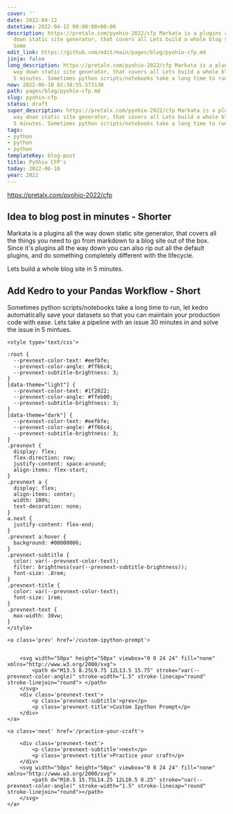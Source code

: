 ```yaml
---
cover: ''
date: 2022-04-12
datetime: 2022-04-12 00:00:00+00:00
description: https://pretalx.com/pyohio-2022/cfp Markata is a plugins all the way
  down static site generator, that covers all Lets build a whole blog site in 5 minutes.
  Some
edit_link: https://github.com/edit/main/pages/blog/pyohio-cfp.md
jinja: false
long_description: https://pretalx.com/pyohio-2022/cfp Markata is a plugins all the
  way down static site generator, that covers all Lets build a whole blog site in
  5 minutes. Sometimes python scripts/notebooks take a long time to run, let kedro
now: 2022-06-10 02:38:55.573130
path: pages/blog/pyohio-cfp.md
slug: pyohio-cfp
status: draft
super_description: https://pretalx.com/pyohio-2022/cfp Markata is a plugins all the
  way down static site generator, that covers all Lets build a whole blog site in
  5 minutes. Sometimes python scripts/notebooks take a long time to run, let kedro
tags:
- python
- python
- python
templateKey: blog-post
title: PyOhio CFP's
today: 2022-06-10
year: 2022
---
```


https://pretalx.com/pyohio-2022/cfp

## Idea to blog post in minutes - Shorter

Markata is a plugins all the way down static site generator, that covers all
the things you need to go from markdown to a blog site out of the box.  Since
it's plugins all the way down you can also rip out all the default plugins, and
do something completely different with the lifecycle.

Lets build a whole blog site in 5 minutes.

## Add Kedro to your Pandas Workflow - Short

Sometimes python scripts/notebooks take a long time to run, let kedro
automatically save your datasets so that you can maintain your production code
with ease.  Lets take a pipeline with an issue 30 minutes in and solve the
issue in 5 mintues.
<div class='prevnext'>

    <style type='text/css'>

    :root {
      --prevnext-color-text: #eefbfe;
      --prevnext-color-angle: #ff66c4;
      --prevnext-subtitle-brightness: 3;
    }
    [data-theme="light"] {
      --prevnext-color-text: #1f2022;
      --prevnext-color-angle: #ffeb00;
      --prevnext-subtitle-brightness: 3;
    }
    [data-theme="dark"] {
      --prevnext-color-text: #eefbfe;
      --prevnext-color-angle: #ff66c4;
      --prevnext-subtitle-brightness: 3;
    }
    .prevnext {
      display: flex;
      flex-direction: row;
      justify-content: space-around;
      align-items: flex-start;
    }
    .prevnext a {
      display: flex;
      align-items: center;
      width: 100%;
      text-decoration: none;
    }
    a.next {
      justify-content: flex-end;
    }
    .prevnext a:hover {
      background: #00000006;
    }
    .prevnext-subtitle {
      color: var(--prevnext-color-text);
      filter: brightness(var(--prevnext-subtitle-brightness));
      font-size: .8rem;
    }
    .prevnext-title {
      color: var(--prevnext-color-text);
      font-size: 1rem;
    }
    .prevnext-text {
      max-width: 30vw;
    }
    </style>
    
    <a class='prev' href='/custom-ipython-prompt'>
    

        <svg width="50px" height="50px" viewbox="0 0 24 24" fill="none" xmlns="http://www.w3.org/2000/svg">
            <path d="M13.5 8.25L9.75 12L13.5 15.75" stroke="var(--prevnext-color-angle)" stroke-width="1.5" stroke-linecap="round" stroke-linejoin="round"> </path>
        </svg>
        <div class='prevnext-text'>
            <p class='prevnext-subtitle'>prev</p>
            <p class='prevnext-title'>Custom Ipython Prompt</p>
        </div>
    </a>
    
    <a class='next' href='/practice-your-craft'>
    
        <div class='prevnext-text'>
            <p class='prevnext-subtitle'>next</p>
            <p class='prevnext-title'>Practice your craft</p>
        </div>
        <svg width="50px" height="50px" viewbox="0 0 24 24" fill="none" xmlns="http://www.w3.org/2000/svg">
            <path d="M10.5 15.75L14.25 12L10.5 8.25" stroke="var(--prevnext-color-angle)" stroke-width="1.5" stroke-linecap="round" stroke-linejoin="round"></path>
        </svg>
    </a>
  </div>